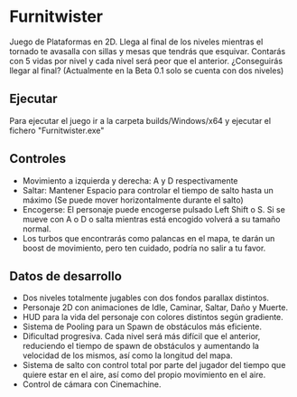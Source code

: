 # Furnitwister

Juego de Plataformas en 2D. Llega al final de los niveles mientras el tornado te avasalla con sillas y mesas que tendrás que esquivar. Contarás con 5 vidas por nivel y cada nivel será peor que el anterior. ¿Conseguirás llegar al final? (Actualmente en la Beta 0.1 solo se cuenta con dos niveles)

## Ejecutar

Para ejecutar el juego ir a la carpeta builds/Windows/x64 y ejecutar el fichero "Furnitwister.exe"

## Controles

* Movimiento a izquierda y derecha: A y D respectivamente
* Saltar: Mantener Espacio para controlar el tiempo de salto hasta un máximo (Se puede mover horizontalmente durante el salto)
* Encogerse: El personaje puede encogerse pulsado Left Shift o S. Si se mueve con A o D o salta mientras está encogido volverá a su tamaño normal.
* Los turbos que encontrarás como palancas en el mapa, te darán un boost de movimiento, pero ten cuidado, podría no salir a tu favor.

## Datos de desarrollo

* Dos niveles totalmente jugables con dos fondos parallax distintos.
* Personaje 2D con animaciones de Idle, Caminar, Saltar, Daño y Muerte.
* HUD para la vida del personaje con colores distintos según gradiente.
* Sistema de Pooling para un Spawn de obstáculos más eficiente.
* Dificultad progresiva. Cada nivel será más difícil que el anterior, reduciendo el tiempo de spawn de obstáculos y aumentando la velocidad de los mismos, así como la longitud del mapa.
* Sistema de salto con control total por parte del jugador del tiempo que quiere estar en el aire, así como del propio movimiento en el aire.
* Control de cámara con Cinemachine.
